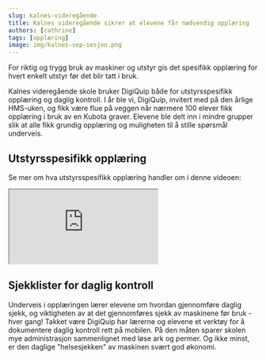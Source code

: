 ```yaml
---
slug: kalnes-videregående
title: Kalnes videregående sikrer at elevene får nødvendig opplæring
authors: [cathrine]
tags: [opplæring]
image: img/kalnes-sep-sesjon.png
---
```

For riktig og trygg bruk av maskiner og utstyr gis det spesifikk opplæring for hvert enkelt utstyr før det blir tatt i bruk.

<!-- truncate -->

Kalnes videregående skole bruker DigiQuip både for utstyrsspesifikk opplæring og daglig kontroll. I år ble vi, DigiQuip, invitert med på den årlige HMS-uken, og fikk være flue på veggen når nærmere 100 elever fikk opplæring i bruk av en Kubota graver. Elevene ble delt inn i mindre grupper slik at alle fikk grundig opplæring og muligheten til å stille spørsmål underveis.

## Utstyrsspesifikk opplæring

Se mer om hva utstyrsspesifikk opplæring handler om i denne videoen:

<div style={{ position: 'relative', paddingBottom: '100%', height: 0, overflow: 'hidden' }}>
    <iframe
        title="Kalnesvgs-utstyrsspesifikk"
        src="https://videos.dyntube.com/iframes/wmuRdrlpHE9n6SheoLwIw"
        style={{ position: 'absolute', top: 0, left: 0, width: '100%', height: '100%' }}
    ></iframe>
</div>  

## Sjekklister for daglig kontroll

Underveis i opplæringen lærer elevene om hvordan gjennomføre daglig sjekk, og viktigheten av at det gjennomføres sjekk av maskinene før bruk - hver gang! Takket være DigiQuip har lærerne og elevene et verktøy for å dokumentere daglig kontroll rett på mobilen. På den måten sparer skolen mye administrasjon sammenlignet med løse ark og permer. Og ikke minst, er den daglige "helsesjekken" av maskinen svært god økonomi.
